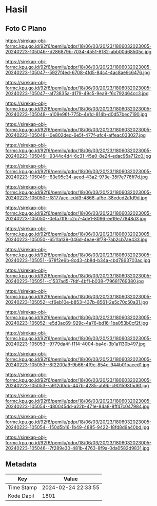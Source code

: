 # Hasil

## Foto C Plano

https://sirekap-obj-formc.kpu.go.id/92f6/pemilu/pdpr/18/06/03/20/23/1806032023005-20240223-105046--d286879b-7034-4551-8182-abb00d68505c.jpg

https://sirekap-obj-formc.kpu.go.id/92f6/pemilu/pdpr/18/06/03/20/23/1806032023005-20240223-105047--5927f4ed-6708-4fd5-84c4-4ac8ae9c6476.jpg

https://sirekap-obj-formc.kpu.go.id/92f6/pemilu/pdpr/18/06/03/20/23/1806032023005-20240223-105047--af73835a-d179-49c5-9ea9-f6c792464cc3.jpg

https://sirekap-obj-formc.kpu.go.id/92f6/pemilu/pdpr/18/06/03/20/23/1806032023005-20240223-105048--a109e96f-775b-4e1d-814b-d0d57bec7190.jpg

https://sirekap-obj-formc.kpu.go.id/92f6/pemilu/pdpr/18/06/03/20/23/1806032023005-20240223-105048--0e802ded-6e5f-477f-afc4-affeac033027.jpg

https://sirekap-obj-formc.kpu.go.id/92f6/pemilu/pdpr/18/06/03/20/23/1806032023005-20240223-105049--9344c4d4-6c31-45e0-8e24-edac95a712c0.jpg

https://sirekap-obj-formc.kpu.go.id/92f6/pemilu/pdpr/18/06/03/20/23/1806032023005-20240223-105049--63e95c34-aeed-43a2-973e-35f7e776ff7d.jpg

https://sirekap-obj-formc.kpu.go.id/92f6/pemilu/pdpr/18/06/03/20/23/1806032023005-20240223-105050--f8177ace-cdd3-4868-af5e-38edcd2a1d9d.jpg

https://sirekap-obj-formc.kpu.go.id/92f6/pemilu/pdpr/18/06/03/20/23/1806032023005-20240223-105050--0efa7ff8-c2c7-4de1-8096-ee19e77848d3.jpg

https://sirekap-obj-formc.kpu.go.id/92f6/pemilu/pdpr/18/06/03/20/23/1806032023005-20240223-105050--6511a139-046d-4eae-8f78-7ab2cb7ae433.jpg

https://sirekap-obj-formc.kpu.go.id/92f6/pemilu/pdpr/18/06/03/20/23/1806032023005-20240223-105051--678f2e6b-8cd3-4b8d-b34a-cbd7863703ac.jpg

https://sirekap-obj-formc.kpu.go.id/92f6/pemilu/pdpr/18/06/03/20/23/1806032023005-20240223-105051--c1537ad5-7fdf-4bf1-b038-f79681769380.jpg

https://sirekap-obj-formc.kpu.go.id/92f6/pemilu/pdpr/18/06/03/20/23/1806032023005-20240223-105052--cf6eb10e-b853-437b-8561-2e5c70c50a31.jpg

https://sirekap-obj-formc.kpu.go.id/92f6/pemilu/pdpr/18/06/03/20/23/1806032023005-20240223-105052--e5d3ac69-929c-4a76-bd16-1ba053b0cf2f.jpg

https://sirekap-obj-formc.kpu.go.id/92f6/pemilu/pdpr/18/06/03/20/23/1806032023005-20240223-105053--9779da4f-f114-4004-ba4d-3b1a1130b497.jpg

https://sirekap-obj-formc.kpu.go.id/92f6/pemilu/pdpr/18/06/03/20/23/1806032023005-20240223-105053--8f2200a9-9b66-4f9c-854c-944b01baced1.jpg

https://sirekap-obj-formc.kpu.go.id/92f6/pemilu/pdpr/18/06/03/20/23/1806032023005-20240223-105053--a912d0db-447b-4285-ab9b-c901593f5d6f.jpg

https://sirekap-obj-formc.kpu.go.id/92f6/pemilu/pdpr/18/06/03/20/23/1806032023005-20240223-105054--d80045dd-a22b-471e-84a8-8ff47c047984.jpg

https://sirekap-obj-formc.kpu.go.id/92f6/pemilu/pdpr/18/06/03/20/23/1806032023005-20240223-105054--150d5b16-1b49-4885-9422-18fd8d9a40bd.jpg

https://sirekap-obj-formc.kpu.go.id/92f6/pemilu/pdpr/18/06/03/20/23/1806032023005-20240223-105046--7f289e30-481b-4763-8f9a-0da0582d9831.jpg


## Metadata

| Key        | Value               |
| ---------- | ------------------- |
| Time Stamp | 2024-02-24 22:33:55 |
| Kode Dapil | 1801                |



